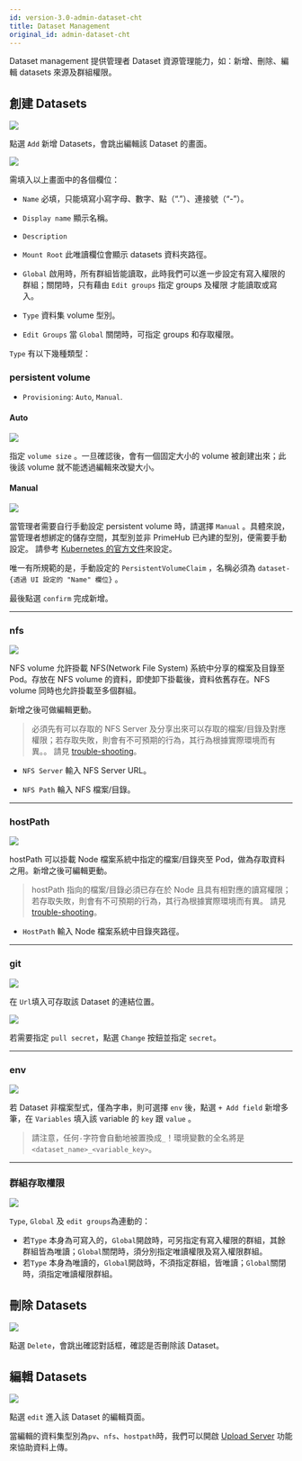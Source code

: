 ```yaml
---
id: version-3.0-admin-dataset-cht
title: Dataset Management
original_id: admin-dataset-cht
---
```


Dataset management 提供管理者 Dataset 資源管理能力，如：新增、刪除、編輯 datasets 來源及群組權限。

## 創建 Datasets


![](assets/dataset_5_v26.png)

點選 `Add` 新增 Datasets，會跳出編輯該 Dataset 的畫面。

![](assets/admin_dataset_v3.png)

需填入以上畫面中的各個欄位：

+ `Name` 必填，只能填寫小寫字母、數字、點（“.”）、連接號（“-”）。

+ `Display name` 顯示名稱。

+ `Description`

+ `Mount Root` 此唯讀欄位會顯示 datasets 資料夾路徑。

+ `Global` 啟用時，所有群組皆能讀取，此時我們可以進一步設定有寫入權限的群組；關閉時，只有藉由 `Edit groups` 指定 groups 及權限 才能讀取或寫入。

+ `Type` 資料集 volume 型別。

+ `Edit Groups` 當 `Global` 關閉時，可指定 groups 和存取權限。

`Type` 有以下幾種類型：

### persistent volume

+ `Provisioning`: `Auto`, `Manual`.

#### Auto

![](assets/dataset_pv_auto.png)

指定 `volume size` 。一旦確認後，會有一個固定大小的 volume 被創建出來；此後該 volume 就不能透過編輯來改變大小。

#### Manual

![](assets/dataset_pv_manual.png)

當管理者需要自行手動設定 persistent volume 時，請選擇 `Manual` 。具體來說，當管理者想綁定的儲存空間，其型別並非 PrimeHub 已內建的型別，便需要手動設定。 請參考 [Kubernetes 的官方文件](https://kubernetes.io/docs/concepts/storage/persistent-volumes/)來設定。

唯一有所規範的是，手動設定的 `PersistentVolumeClaim` ，名稱必須為 `dataset-{透過 UI 設定的 "Name" 欄位}` 。

最後點選 `confirm` 完成新增。

---

### nfs

![](assets/dataset_nfs.png)

NFS volume 允許掛載 NFS(Network File System) 系統中分享的檔案及目錄至 Pod。存放在 NFS volume 的資料，即使卸下掛載後，資料依舊存在。NFS volume 同時也允許掛載至多個群組。

新增之後可做編輯更動。

>必須先有可以存取的 NFS Server 及分享出來可以存取的檔案/目錄及對應權限；若存取失敗，則會有不可預期的行為，其行為根據實際環境而有異。。
>請見 [trouble-shooting](../../trouble/dataset-failure)。

+ `NFS Server` 輸入 NFS Server URL。

+ `NFS Path` 輪入 NFS 檔案/目錄。

---

### hostPath

![](assets/dataset_hostpath.png)

hostPath 可以掛載 Node 檔案系統中指定的檔案/目錄夾至 Pod，做為存取資料之用。新增之後可編輯更動。

>hostPath 指向的檔案/目錄必須已存在於 Node 且具有相對應的讀寫權限；若存取失敗，則會有不可預期的行為，其行為根據實際環境而有異。
>請見 [trouble-shooting](../../trouble/dataset-failure)。

+ `HostPath` 輸入 Node 檔案系統中目錄夾路徑。

---

### git

![](assets/dataset_git.png)

在 `Url`填入可存取該 Dataset 的連結位置。

![](assets/dataset_secret_list.png)

若需要指定 `pull secret`，點選 `Change` 按鈕並指定 `secret`。

---

### env

![](assets/dataset_env.png)

若 Dataset 非檔案型式，僅為字串，則可選擇 `env` 後，點選 `+ Add field` 新增多筆，在 `Variables` 填入該 variable 的 `key` 跟 `value` 。

>請注意，任何`-`字符會自動地被置換成`_`！環境變數的全名將是 `<dataset_name>_<variable_key>`。

---

### 群組存取權限

![](assets/edit_groups.png)

`Type`, `Global` 及 `edit groups`為連動的：
+ 若`Type` 本身為可寫入的，`Global`開啟時，可另指定有寫入權限的群組，其餘群組皆為唯讀；`Global`關閉時，須分別指定唯讀權限及寫入權限群組。
+ 若`Type` 本身為唯讀的，`Global`開啟時，不須指定群組，皆唯讀；`Global`關閉時，須指定唯讀權限群組。

## 刪除 Datasets

![](assets/actions.png)

點選 `Delete`，會跳出確認對話框，確認是否刪除該 Dataset。

## 編輯 Datasets

![](assets/actions.png)

點選 `edit` 進入該 Dataset 的編輯頁面。

當編輯的資料集型別為`pv`、`nfs`、`hostpath`時，我們可以開啟 [Upload Server](admin-uploader-cht) 功能來協助資料上傳。
